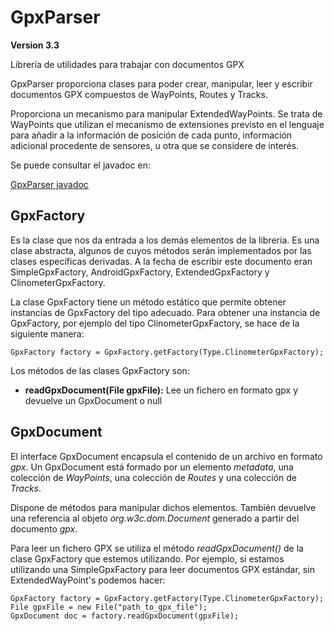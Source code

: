 GpxParser
=========

**Version 3.3**

Librería de utilidades para trabajar con documentos GPX

GpxParser proporciona clases para poder crear, manipular, leer y escribir documentos GPX compuestos de WayPoints, Routes y Tracks.

Proporciona un mecanismo para manipular ExtendedWayPoints. Se trata de WayPoints que utilizan el mecanismo de extensiones previsto en el lenguaje para añadir a la información de posición de cada punto, información adicional procedente de sensores, u otra que se considere de interés.

Se puede consultar el javadoc en:

<a href='http://shiguera.github.io/gpxparser/' target='_blank'>GpxParser javadoc</a>


GpxFactory
----------
Es la clase que nos da entrada a los demás elementos de la librería. Es una clase abstracta, 
algunos de cuyos métodos serán implementados por las clases específicas derivadas. A la fecha de escribir este documento eran SimpleGpxFactory, AndroidGpxFactory, ExtendedGpxFactory y 
ClinometerGpxFactory.

La clase GpxFactory tiene un método estático que permite obtener instancias de GpxFactory del tipo adecuado. Para obtener una instancia de GpxFactory, por ejemplo del tipo ClinometerGpxFactory, se hace de la siguiente manera:

	GpxFactory factory = GpxFactory.getFactory(Type.ClinometerGpxFactory);

Los métodos de las clases GpxFactory son:

- **readGpxDocument(File gpxFile):** Lee un fichero en formato gpx y devuelve un GpxDocument o null



GpxDocument
-----------
El interface GpxDocument encapsula el contenido de un archivo en formato *gpx*. Un GpxDocument está formado por un elemento *metadata*, una colección de *WayPoints*, una colección de *Routes* y una colección de *Tracks*. 

Dispone de métodos para manipular dichos elementos. También devuelve una referencia al objeto *org.w3c.dom.Document* generado a partir del documento *gpx*.

Para leer un fichero GPX se utiliza el método *readGpxDocument()* de la clase GpxFactory que estemos utilizando. Por ejemplo, si estamos utilizando una SimpleGpxFactory para leer documentos GPX estándar, sin ExtendedWayPoint's podemos hacer:

	GpxFactory factory = GpxFactory.getFactory(Type.ClinometerGpxFactory);
	File gpxFile = new File("path_to_gpx_file");
	GpxDocument doc = factory.readGpxDocument(gpxFile);









